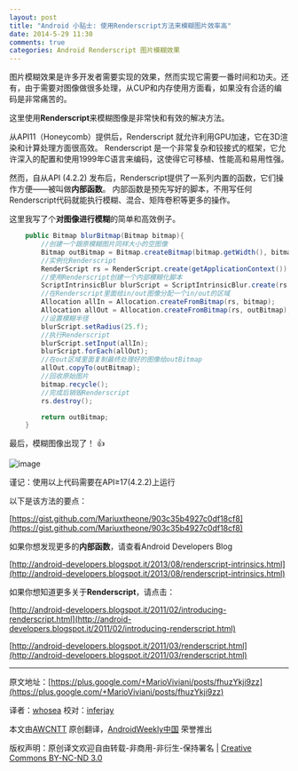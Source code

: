 ```yaml
---
layout: post
title: "Android 小贴士: 使用Renderscript方法来模糊图片效率高"
date: 2014-5-29 11:30
comments: true
categories: Android Renderscript 图片模糊效果
---
```

图片模糊效果是许多开发者需要实现的效果，然而实现它需要一番时间和功夫。还有，由于需要对图像做很多处理，从CUP和内存使用方面看，如果没有合适的编码是非常痛苦的。

这里使用**Renderscript**来模糊图像是非常快和有效的解决方法。

从API11（Honeycomb）提供后，Renderscript 就允许利用GPU加速，它在3D渲染和计算处理方面很高效。
Renderscript 是一个非常复杂和铰接式的框架，它允许深入的配置和使用1999年C语言来编码，这使得它可移植、性能高和易用性强。

然而，自从API (4.2.2) 发布后，Renderscript提供了一系列内置的函数，它们操作方便——被叫做**内部函数**。
内部函数是预先写好的脚本，不用写任何Renderscript代码就能执行模糊、混合、矩阵卷积等更多的操作。

这里我写了个**对图像进行模糊**的简单和高效例子。

```java
    public Bitmap blurBitmap(Bitmap bitmap){
        //创建一个跟原模糊图片同样大小的空图像
        Bitmap outBitmap = Bitmap.createBitmap(bitmap.getWidth(), bitmap.getHeight(), Config.ARGB_8888);
        //实例化Renderscript
        RenderScript rs = RenderScript.create(getApplicationContext());
        //使用Renderscript创建一个内部模糊化脚本
        ScriptIntrinsicBlur blurScript = ScriptIntrinsicBlur.create(rs, Element.U8_4(rs));
        //在Renderscript里面给in/out图像分配一个in/out的区域
        Allocation allIn = Allocation.createFromBitmap(rs, bitmap);
        Allocation allOut = Allocation.createFromBitmap(rs, outBitmap);
        //设置模糊半径
        blurScript.setRadius(25.f);
        //执行Renderscript
        blurScript.setInput(allIn);
        blurScript.forEach(allOut);
        //在out区域里面复制最终处理好的图像给outBitmap
        allOut.copyTo(outBitmap);
        //回收原始图片
        bitmap.recycle();
        //完成后销毁Renderscript
        rs.destroy();

        return outBitmap;
    }
```

最后，模糊图像出现了！ :+1:

![image](http://awcntt-article-image.qiniudn.com/issue103_blur.png)

谨记：使用以上代码需要在API≥17(4.2.2)上运行

以下是该方法的要点：

[https://gist.github.com/Mariuxtheone/903c35b4927c0df18cf8](https://gist.github.com/Mariuxtheone/903c35b4927c0df18cf8)

如果你想发现更多的**内部函数**，请查看Android Developers Blog

[http://android-developers.blogspot.it/2013/08/renderscript-intrinsics.html](http://android-developers.blogspot.it/2013/08/renderscript-intrinsics.html)

如果你想知道更多关于**Renderscript**，请点击：

[http://android-developers.blogspot.it/2011/02/introducing-renderscript.html](http://android-developers.blogspot.it/2011/02/introducing-renderscript.html)

[http://android-developers.blogspot.it/2011/03/renderscript.html](http://android-developers.blogspot.it/2011/03/renderscript.html)

-------------------------------------------------------------------------------

原文地址：[https://plus.google.com/+MarioViviani/posts/fhuzYkji9zz](https://plus.google.com/+MarioViviani/posts/fhuzYkji9zz)

译者：[whosea](https://github.com/whosea) 校对：[inferjay](https://github.com/inferjay)

本文由[AWCNTT](https://github.com/AWCNTT) 原创翻译，[AndroidWeekly中国](http://www.androidweekly.cn/) 荣誉推出

版权声明：原创译文欢迎自由转载-非商用-非衍生-保持署名 | [Creative Commons BY-NC-ND 3.0](http://creativecommons.org/licenses/by-nc-nd/3.0/deed.zh)